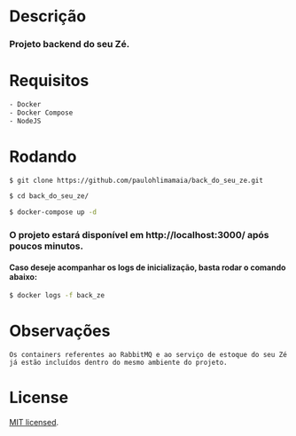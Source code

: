# Descrição

### Projeto backend do seu Zé.

# Requisitos

```bash
- Docker
- Docker Compose
- NodeJS
```

# Rodando

```bash
$ git clone https://github.com/paulohlimamaia/back_do_seu_ze.git

$ cd back_do_seu_ze/

$ docker-compose up -d
```

### O projeto estará disponível em http://localhost:3000/ após poucos minutos.

#### Caso deseje acompanhar os logs de inicialização, basta rodar o comando abaixo:
```bash
$ docker logs -f back_ze
```

# Observações

```
Os containers referentes ao RabbitMQ e ao serviço de estoque do seu Zé já estão incluídos dentro do mesmo ambiente do projeto.
```

# License

[MIT licensed](LICENSE).
